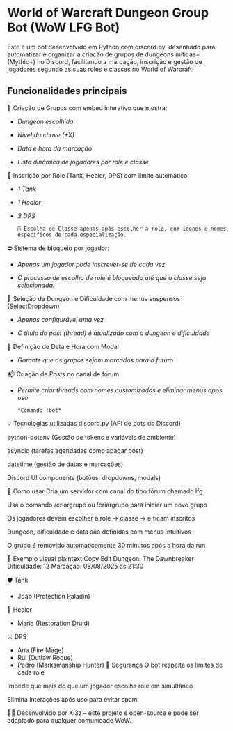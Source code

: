# World of Warcraft Dungeon Group Bot (WoW LFG Bot)

Este é um bot desenvolvido em Python com discord.py, desenhado para automatizar e organizar a criação de grupos de dungeons míticas+ (Mythic+) no Discord, facilitando a marcação, inscrição e gestão de jogadores segundo as suas roles e classes no World of Warcraft.

## Funcionalidades principais

🎯 Criação de Grupos com embed interativo que mostra:

- *Dungeon escolhida*

- *Nível da chave (+X)*

- *Data e hora da marcação*

- *Lista dinâmica de jogadores por role e classe*

🧩 Inscrição por Role (Tank, Healer, DPS) com limite automático:

- *1 Tank*

- *1 Healer*

- *3 DPS*

      🧙 Escolha de Classe apenas após escolher a role, com ícones e nomes específicos de cada especialização.

⛔ Sistema de bloqueio por jogador:

- *Apenas um jogador pode inscrever-se de cada vez.*

- *O processo de escolha de role é bloqueado até que a classe seja selecionada.*

🏰 Seleção de Dungeon e Dificuldade com menus suspensos (SelectDropdown)

- *Apenas configurável uma vez*

- *O título do post (thread) é atualizado com a dungeon e dificuldade*

📆 Definição de Data e Hora com Modal

- *Garante que os grupos sejam marcados para o futuro*

📬 Criação de Posts no canal de fórum

- *Permite criar threads com nomes customizados e eliminar menus após uso*

      *Comando !bot*  

💡 Tecnologias utilizadas
discord.py (API de bots do Discord)

python-dotenv (Gestão de tokens e variáveis de ambiente)

asyncio (tarefas agendadas como apagar post)

datetime (gestão de datas e marcações)

Discord UI components (botões, dropdowns, modals)

🚀 Como usar
Cria um servidor com canal do tipo fórum chamado lfg

Usa o comando /criargrupo ou !criargrupo para iniciar um novo grupo

Os jogadores devem escolher a role → classe → e ficam inscritos

Dungeon, dificuldade e data são definidas com menus intuitivos

O grupo é removido automaticamente 30 minutos após a hora da run

📌 Exemplo visual
plaintext
Copy
Edit
Dungeon: The Dawnbreaker
Dificuldade: 12
Marcação: 08/08/2025 às 21:30

🛡️ Tank
- João (Protection Paladin)

💚 Healer
- Maria (Restoration Druid)

⚔️ DPS
- Ana (Fire Mage)
- Rui (Outlaw Rogue)
- Pedro (Marksmanship Hunter)
🔐 Segurança
O bot respeita os limites de cada role

Impede que mais do que um jogador escolha role em simultâneo

Elimina interações após uso para evitar spam

👨‍💻 Desenvolvido por
Kl3z – este projeto é open-source e pode ser adaptado para qualquer comunidade WoW.

